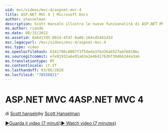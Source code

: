 ```yaml
---
uid: mvc/videos/mvc-4/aspnet-mvc-4
title: ASP.NET MVC 4 | Microsoft Docs
author: shanselman
description: Scott Hanseln illustra le nuove funzionalità di ASP.NET MVC 4.
ms.author: riande
ms.date: 08/15/2012
ms.assetid: 8a6417d5-801d-4fd7-8a06-164cd5441d3d
msc.legacyurl: /mvc/videos/mvc-4/aspnet-mvc-4
msc.type: video
ms.openlocfilehash: 6161786c8007f3f5dede3f6d36a6527abf68186c
ms.sourcegitcommit: e7e91932a6e91a63e2e46417626f39d6b244a3ab
ms.translationtype: MT
ms.contentlocale: it-IT
ms.lasthandoff: 03/06/2020
ms.locfileid: "78558821"
---
```

# <a name="aspnet-mvc-4"></a><span data-ttu-id="2e265-103">ASP.NET MVC 4</span><span class="sxs-lookup"><span data-stu-id="2e265-103">ASP.NET MVC 4</span></span>

<span data-ttu-id="2e265-104">di [Scott hanseln](https://github.com/shanselman)</span><span class="sxs-lookup"><span data-stu-id="2e265-104">by [Scott Hanselman](https://github.com/shanselman)</span></span>

[<span data-ttu-id="2e265-105">&#9654;Guarda il video (7 minuti)</span><span class="sxs-lookup"><span data-stu-id="2e265-105">&#9654; Watch video (7 minutes)</span></span>](https://channel9.msdn.com/Blogs/ASP-NET-Site-Videos/aspnet-mvc-4)
